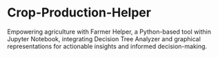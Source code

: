 # Crop-Production-Helper
Empowering agriculture with Farmer Helper, a Python-based tool within Jupyter Notebook, integrating Decision Tree Analyzer and graphical representations for actionable insights and informed decision-making.
